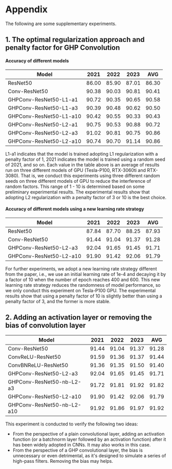 # Appendix
The following are some supplementary experiments.

## 1. The optimal regularization approach and penalty factor for GHP Convolution
#### Accuracy of different models
| Model | 2021 | 2022 | 2023 | AVG |
| - | :-: | :-: | :-: | :-: |
| ResNet50                | 86.00 | 85.90 | 87.01 | 86.30 |
| Conv-ResNet50           | 90.38 | 90.03 | 90.81 | 90.41 |
| GHPConv-ResNet50-L1-a1  | 90.72 | 90.35 | 90.65 | 90.58 |
| GHPConv-ResNet50-L1-a3  | 90.39 | 90.48 | 90.62 | 90.50 |
| GHPConv-ResNet50-L1-a10 | 90.42 | 90.55 | 90.33 | 90.43 |
| GHPConv-ResNet50-L2-a1  | 90.75 | 90.53 | 90.88 | 90.72 |
| GHPConv-ResNet50-L2-a3  | 91.02 | 90.81 | 90.75 | 90.86 |
| GHPConv-ResNet50-L2-a10 | 90.74 | 90.70 | 91.14 | 90.86 |

L1-a1 indicates that the model is trained adopting L1 regularization with a penalty factor of 1, 2021 indicates the model is trained using a random seed of 2021, and so on.
Each value in the table above is an average of results run on three different models of GPU (Tesla-P100, RTX-3060ti and RTX-3080). 
That is, we conduct this experiments using three different random seeds on three different models of GPU to reduce the interference of random factors.
This range of 1 - 10 is determined based on some preliminary experimental results. 
The experimental results show that adopting L2 regularization with a penalty factor of 3 or 10 is the best choice.

#### Accuracy of different models using a new learning rate strategy
| Model | 2021 | 2022 | 2023 | AVG |
| - | :-: | :-: | :-: | :-: |
| ResNet50                | 87.84 | 87.70 | 88.25 | 87.93 |
| Conv-ResNet50           | 91.44 | 91.04 | 91.37 | 91.28 |
| GHPConv-ResNet50-L2-a3  | 92.04 | 91.65 | 91.45 | 91.71 |
| GHPConv-ResNet50-L2-a10 | 91.90 | 91.42 | 92.06 | 91.79 |

For further experiments, we adopt a new learning rate strategy different from the paper, i.e., we use an initial learning rate of 1e-4 and decaying it by a factor of 10 
when the number of epoch reaches 400 and 600. 
This new learning rate strategy reduces the randomness of model performance, so we only conduct this experiment on Tesla-P100 GPU. The experimental results show that
using a penalty factor of 10 is slightly better than using a penalty factor of 3, and the former is more stable.

## 2. Adding an activation layer or removing the bias of convolution layer
| Model | 2021 | 2022 | 2023 | AVG |
| - | :-: | :-: | :-: | :-: |
| Conv-ResNet50             | 91.44 | 91.04 | 91.37 | 91.28 |
| ConvReLU-ResNet50         | 91.59 | 91.36 | 91.37 | 91.44 |
| ConvBNReLU-ResNet50       | 91.36 | 91.35 | 91.50 | 91.40 |
| GHPConv-ResNet50-L2-a3    | 92.04 | 91.65 | 91.45 | 91.71 |
| GHPConv-ResNet50-nb-L2-a3 | 91.72 | 91.81 | 91.92 | 91.82 |
| GHPConv-ResNet50-L2-a10   | 91.90 | 91.42 | 92.06 | 91.79 |
| GHPConv-ResNet50-nb-L2-a10| 91.92 | 91.86 | 91.97 | 91.92 |

This experiment is conducted to verify the following two ideas:
+ From the perspective of a plain convolutional layer, adding an activation function (or a batchnorm layer followed by an activation function) after it has been widely adopted in CNNs. It may also works in this case.
+ From the perspective of a GHP convolutional layer, the bias is unnecessary or even detrimental, as it's designed to simulate a series of high-pass filters. Removing the bias may helps. 
